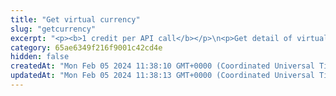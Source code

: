 ```yaml
---
title: "Get virtual currency"
slug: "getcurrency"
excerpt: "<p><b>1 credit per API call</b></p>\n<p>Get detail of virtual currency.</p>"
category: 65ae6349f216f9001c42cd4e
hidden: false
createdAt: "Mon Feb 05 2024 11:38:10 GMT+0000 (Coordinated Universal Time)"
updatedAt: "Mon Feb 05 2024 11:38:13 GMT+0000 (Coordinated Universal Time)"
---
```

